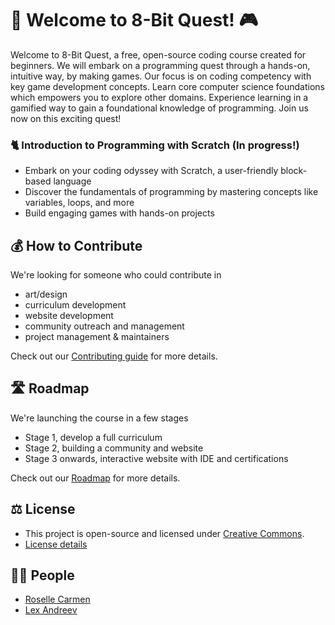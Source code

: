# 🚀 Welcome to 8-Bit Quest! 🎮
Welcome to 8-Bit Quest, a free, open-source coding course created for beginners. We will embark on a programming quest through a hands-on, intuitive way, by making games. Our focus is on coding competency with key game development concepts. Learn core computer science foundations which empowers you to explore other domains. Experience learning in a gamified way to gain a foundational knowledge of programming. Join us now on this exciting quest!

### 🐈 Introduction to Programming with Scratch (In progress!)
- Embark on your coding odyssey with Scratch, a user-friendly block-based language
- Discover the fundamentals of programming by mastering concepts like variables, loops, and more
- Build engaging games with hands-on projects

## 💰 How to Contribute
We're looking for someone who could contribute in
- art/design
- curriculum development
- website development
- community outreach and management
- project management & maintainers

Check out our [Contributing guide](https://github.com/8bituniversity/8bituni/blob/main/.github/CONTRIBUTING.md) for more details.

## 🛣️ Roadmap
We're launching the course in a few stages
- Stage 1, develop a full curriculum
- Stage 2, building a community and website
- Stage 3 onwards, interactive website with IDE and certifications

Check out our [Roadmap](https://github.com/8bituniversity/8bituni/blob/main/.github/roadmap.md) for more details.

## ⚖️ License
- This project is open-source and licensed under [Creative Commons](https://github.com/8bituniversity/8bituni/blob/main/.github/LICENSE.md).
- [License details](https://github.com/8bituniversity/8bituni/blob/main/.github/LICENSE.md)

## 💃🏿 People
- [Roselle Carmen](https://github.com/aninternetian)
- [Lex Andreev](https://github.com/Ystyr)
